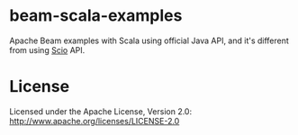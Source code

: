 # beam-scala-examples
Apache Beam examples with Scala using official Java API, and it's different from using [Scio](https://github.com/spotify/scio) API.

# License
Licensed under the Apache License, Version 2.0: http://www.apache.org/licenses/LICENSE-2.0
